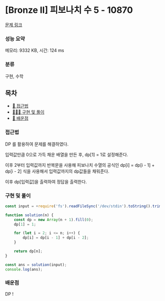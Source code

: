 # [Bronze II] 피보나치 수 5 - 10870

[문제 링크](https://www.acmicpc.net/problem/10870)

### 성능 요약

메모리: 9332 KB, 시간: 124 ms

### 분류

구현, 수학

## 목차

-   [🤔 접근법](#접근법)
-   [👨🏻‍💻 구현 및 풀이](#구현-및-풀이)
-   [🫢 배운점](#배운점)

### 접근법

DP 를 활용하여 문제를 해결하였다.

입력값만큼 0으로 가득 채운 배열을 만든 후, dp[1] = 1로 설정해준다.

이후 2부터 입력값까지 반복문을 사용해 피보나치 수열의 공식인 dp[i] = dp[i - 1] + dp[i - 2] 식을 사용해서 입력값까지의 dp값들을 채워준다.

이후 dp[입력값]을 출력하여 정답을 출력한다.

### 구현 및 풀이

```javascript
const input = +require('fs').readFileSync('/dev/stdin').toString().trim();

function solution(n) {
    const dp = new Array(n + 1).fill(0);
    dp[1] = 1;

    for (let i = 2; i <= n; i++) {
        dp[i] = dp[i - 1] + dp[i - 2];
    }

    return dp[n];
}

const ans = solution(input);
console.log(ans);
```

### 배운점

DP !
